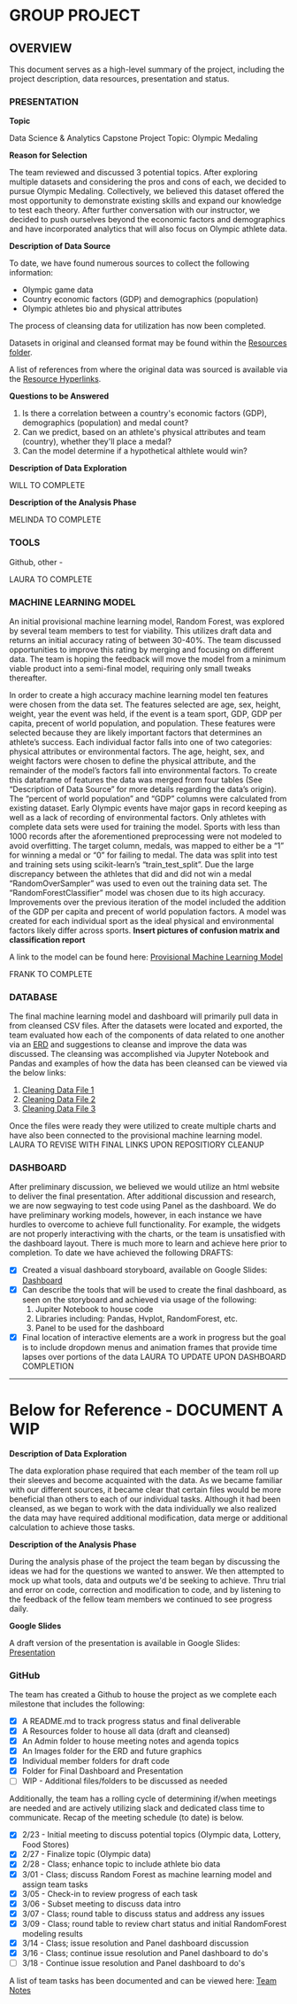 # GROUP PROJECT

## OVERVIEW

This document serves as a high-level summary of the project, including the project description, data resources, presentation and status. 

### PRESENTATION

**Topic**

Data Science & Analytics Capstone Project Topic: Olympic Medaling

**Reason for Selection**

The team reviewed and discussed 3 potential topics.  After exploring multiple datasets and considering the pros and cons of each, we decided to pursue Olympic Medaling. Collectively, we believed this dataset offered the most opportunity to demonstrate existing skills and expand our knowledge to test each theory.  After further conversation with our instructor, we decided to push ourselves beyond the economic factors and demographics and have incorporated analytics that will also focus on Olympic athlete data.

**Description of Data Source**

To date, we have found numerous sources to collect the following information:
- Olympic game data
- Country economic factors (GDP) and demographics (population)
- Olympic athletes bio and physical attributes

The process of cleansing data for utilization has now been completed.  

Datasets in original and cleansed format may be found within the [Resources folder](https://github.com/FrankPassalacqua88/Olympic_Data_Analysis/tree/main/Resources).  

A list of references from where the original data was sourced is available via the [Resource Hyperlinks](https://github.com/FrankPassalacqua88/Olympic_Data_Analysis/blob/4bf8de5c99385051b0ad16081716bf3c53ba59b7/Resources/Hyperlinks/Resource_Hyperlinks.docx).

**Questions to be Answered**
1. Is there a correlation between a country's economic factors (GDP), demographics (population) and medal count?
2. Can we predict, based on an athlete's physical attributes and team (country), whether they'll place a medal?
3. Can the model determine if a hypothetical althlete would win?

**Description of Data Exploration**

WILL TO COMPLETE

**Description of the Analysis Phase**

MELINDA TO COMPLETE

### TOOLS

Github, other - 

LAURA TO COMPLETE

### MACHINE LEARNING MODEL

An initial provisional machine learning model, Random Forest, was explored by several team members to test for viability.  This utilizes draft data and returns an initial accuracy rating of between 30-40%.  The team discussed opportunities to improve this rating by merging and focusing on different data.  The team is hoping the feedback will move the model from a minimum viable product into a semi-final model, requiring only small tweaks thereafter.

In order to create a high accuracy machine learning model ten features were chosen from the data set. The features selected are age, sex, height, weight, year the event was held, if the event is a team sport, GDP, GDP per capita, precent of world population, and population. These features were selected because they are likely important factors that determines an athlete’s success. Each individual factor falls into one of two categories: physical attributes or environmental factors. The age, height, sex, and weight factors were chosen to define the physical attribute, and the remainder of the model’s factors fall into environmental factors. To create this dataframe of features the data was merged from four tables (See “Description of Data Source” for more details regarding the data’s origin). The “percent of world population” and “GDP” columns were calculated from existing dataset. Early Olympic events have major gaps in record keeping as well as a lack of recording of environmental factors. Only athletes with complete data sets were used for training the model. Sports with less than 1000 records after the aforementioned preprocessing were not modeled to avoid overfitting. The target column, medals, was mapped to either be a “1” for winning a medal or “0” for failing to medal. The data was split into test and training sets using scikit-learn’s “train_test_split”. Due the large discrepancy between the athletes that did and did not win a medal “RandomOverSampler” was used to even out the training data set. The “RandomForestClassifier” model was chosen due to its high accuracy. Improvements over the previous iteration of the model included the addition of the GDP per capita and precent of world population factors. A model was created for each individual sport as the ideal physical and environmental factors likely differ across sports. **Insert pictures of confusion matrix and classification report**

A link to the model can be found here: [Provisional Machine Learning Model](https://github.com/FrankPassalacqua88/Olympic_Data_Analysis/blob/d011f619eddb42940fc4c106471e63a7da366733/fp/RandomForest-MedalPredictor.ipynb)

FRANK TO COMPLETE

### DATABASE 

The final machine learning model and dashboard will primarily pull data in from cleansed CSV files.  After the datasets were located and exported, the team evaluated how each of the components of data related to one another via an [ERD](https://github.com/FrankPassalacqua88/Olympic_Data_Analysis/blob/097e394fb11aaeb831c7b5a3930cc990cdd31402/images/ERD.png) and suggestions to cleanse and improve the data was discussed.  The cleansing was accomplished via Jupyter Notebook and Pandas and examples of how the data has been cleansed can be viewed via the below links:

1. [Cleaning Data File 1](https://github.com/FrankPassalacqua88/Olympic_Data_Analysis/blob/42d9fbe2bd781425c091011fd1685999287671fa/wpf/Cleaning.ipynb)
2. [Cleaning Data File 2](https://github.com/FrankPassalacqua88/Olympic_Data_Analysis/blob/42d9fbe2bd781425c091011fd1685999287671fa/wpf/Cleaning2.ipynb)
3. [Cleaning Data File 3](https://github.com/FrankPassalacqua88/Olympic_Data_Analysis/blob/b93ee9b55bb98d825a0c2eb33b12fb89544c7920/wpf/Cleaning3.ipynb)

Once the files were ready they were utilized to create multiple charts and have also been connected to the provisional machine learning model.
LAURA TO REVISE WITH FINAL LINKS UPON REPOSITIORY CLEANUP

### DASHBOARD

After preliminary discussion, we believed we would utilize an html website to deliver the final presentation.  After additional discussion and research, we are now segwaying to test code using Panel as the dashboard.  We do have preliminary working models, however, in each instance we have hurdles to overcome to achieve full functionality.  For example, the widgets are not properly interactiving with the charts, or the team is unsatisfied with the dashboard layout.  There is much more to learn and achieve here prior to completion. To date we have achieved the following DRAFTS: 

- [x] Created a visual dashboard storyboard, available on Google Slides:  [Dashboard](https://1drv.ms/p/s!AsgKvHxaT8bpmChrwYOLs8rwNU-l?e=STcr98)
- [x] Can describe the tools that will be used to create the final dashboard, as seen on the storyboard and achieved via usage of the following: 
    1. Jupiter Notebook to house code
    2. Libraries including: Pandas, Hvplot, RandomForest, etc.
    3. Panel to be used for the dashboard
- [x] Final location of interactive elements are a work in progress but the goal is to include dropdown menus and animation frames that provide time lapses over portions of the data
LAURA TO UPDATE UPON DASHBOARD COMPLETION
______________________________________________________________________________________________
# Below for Reference - DOCUMENT A WIP

**Description of Data Exploration**

The data exploration phase required that each member of the team roll up their sleeves and become acquainted with the data.  As we became familiar with our different sources, it became clear that certain files would be more beneficial than others to each of our individual tasks.  Although it had been cleansed, as we began to work with the data individually we also realized the data may have required additional modification, data merge or additional calculation to achieve those tasks.

**Description of the Analysis Phase**

During the analysis phase of the project the team began by discussing the ideas we had for the questions we wanted to answer.  We then attempted to mock up what tools, data and outputs we'd be seeking to achieve.  Thru trial and error on code, correction and modification to code, and by listening to the feedback of the fellow team members we continued to see progress daily. 

**Google Slides**

A draft version of the presentation is available in Google Slides: [Presentation](https://1drv.ms/p/s!AsgKvHxaT8bpmC03mzbFumuZ0agN?e=F3RH36)

### GitHub

The team has created a Github to house the project as we complete each milestone that includes the following:
- [x] A README.md to track progress status and final deliverable
- [x] A Resources folder to house all data (draft and cleansed)
- [x] An Admin folder to house meeting notes and agenda topics
- [x] An Images folder for the ERD and future graphics
- [x] Individual member folders for draft code
- [x] Folder for Final Dashboard and Presentation
- [ ] WIP - Additional files/folders to be discussed as needed

Additionally, the team has a rolling cycle of determining if/when meetings are needed and are actively utilizing slack and dedicated class time to communicate. Recap of the meeting schedule (to date) is below.
- [x] 2/23 - Initial meeting to discuss potential topics (Olympic data, Lottery, Food Stores) 
- [x] 2/27 - Finalize topic (Olympic data)
- [x] 2/28 - Class; enhance topic to include athlete bio data
- [x] 3/01 - Class; discuss Random Forest as machine learning model and assign team tasks
- [x] 3/05 - Check-in to review progress of each task
- [x] 3/06 - Subset meeting to discuss data intro
- [x] 3/07 - Class; round table to discuss status and address any issues
- [x] 3/09 - Class; round table to review chart status and initial RandomForest modeling results
- [x] 3/14 - Class; issue resolution and Panel dashboard discussion
- [x] 3/16 - Class; continue issue resolution and Panel dashboard to do's
- [ ] 3/18 - Continue issue resolution and Panel dashboard to do's

A list of team tasks has been documented and can be viewed here: [Team Notes](https://github.com/FrankPassalacqua88/Olympic_Data_Analysis/blob/4bf8de5c99385051b0ad16081716bf3c53ba59b7/Admin/Team_Notes.docx)






